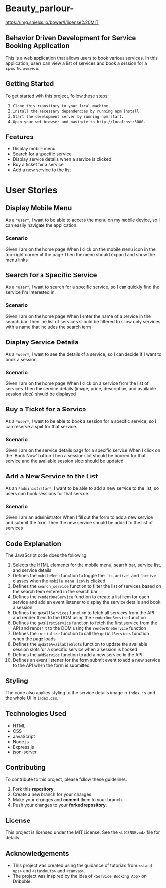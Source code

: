 # Beauty_parlour-

https://img.shields.io/bower/l/license%20MIT

## Behavior Driven Development for Service Booking Application
This is a web application that allows users to book various services. In this application, users can view a list of services and book a session for a specific service.

## Getting Started
To get started with this project, follow these steps:

1. ```Clone this repository to your local machine.```
2. ```Install the necessary dependencies by running npm install.```
3. ```Start the development server by running npm start.```
4. ```Open your web browser and navigate to http://localhost:3000.```

## Features
* Display mobile menu
* Search for a specific service
* Display service details when a service is clicked
* Buy a ticket for a service
* Add a new service to the list

# **User Stories**
## Display Mobile Menu
As a ```*user*```, I want to be able to access the menu on my mobile device, so I can easily navigate the application.

### Scenario
Given I am on the home page
When I click on the mobile menu icon in the top-right corner of the page
Then the menu should expand and show the menu links

## Search for a Specific Service
As a ```*user*```, I want to search for a specific service, so I can quickly find the service I'm interested in.

### Scenario
Given I am on the home page
When I enter the name of a service in the search bar
Then the list of services should be filtered to show only services with a name that includes the search term

## Display Service Details
As a ```*user*```, I want to see the details of a service, so I can decide if I want to book a session.

### Scenario
Given I am on the home page
When I click on a service from the list of services
Then the service details (image, price, description, and available session slots) should be displayed

## Buy a Ticket for a Service
As a ```*user*```, I want to be able to book a session for a specific service, so I can reserve a spot for that service.

### Scenario
Given I am on the service details page for a specific service
When I click on the 'Book Now' button
Then a session slot should be booked for that service and the available session slots should be updated

## Add a New Service to the List
As an ```*administrator*```, I want to be able to add a new service to the list, so users can book sessions for that service.

### Scenario
Given I am an administrator
When I fill out the form to add a new service and submit the form
Then the new service should be added to the list of services

## Code Explanation
The JavaScript code does the following:

1. Selects the HTML elements for the mobile menu, search bar, service list, and service details
2. Defines the `mobileMenu` function to toggle the `'is-active'` and `'active'` classes when the `mobile menu icon` is clicked
3. Defines the `search_service` function to filter the list of services based on the search term entered in the search bar
4. Defines the  `renderOneService` function to create a list item for each service and add an event listener to display the service details and book a session
5. Defines the `getAllServices` function to fetch all services from the API and render them to the DOM using the `renderOneService` function
6. Defines the `getFirstService` function to fetch the first service from the API and render it to the DOM using the `renderOneService` function
7. Defines the `initialize` function to call the `getAllServices` function when the page loads
8. Defines the `updateAvailableSlots` function to update the available session slots for a specific service when a session is booked
9. Defines the `addService` function to add a new service to the API
10. Defines an event listener for the form submit event to add a new service to the API when the form is submitted

## Styling
The code also applies styling to the service details image in `index.js` and the whole UI in `index.css`.

## Technologies Used
* HTML
* CSS
* JavaScript
* Node.js
* Express.js
* json-server

## Contributing
To contribute to this project, please follow these guidelines:

1. Fork this **repository**.
2. Create a new branch for your changes.
3. Make your changes and **commit** them to your branch.
4. Push your changes to your **forked repository**.

## License
This project is licensed under the MIT License. See the ``<LICENSE.md>`` file for details.

## Acknowledgements
* This project was created using the guidance of tutorials from ``<stand ups>`` and ``<standouts>`` and ``<canvas>``.
* The project was inspired by the idea of ``<Service Booking App>`` on Dribbble.